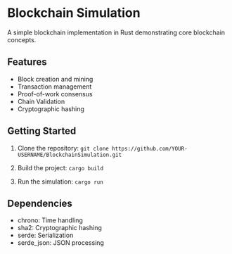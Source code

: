 # Blockchain Simulation

A simple blockchain implementation in Rust demonstrating core blockchain concepts.

## Features

- Block creation and mining
- Transaction management
- Proof-of-work consensus
- Chain Validation
- Cryptographic hashing

## Getting Started

1. Clone the repository:
```git clone https://github.com/YOUR-USERNAME/BlockchainSimulation.git```

2. Build the project:
```cargo build```

3. Run the simulation:
```cargo run```

## Dependencies

- chrono: Time handling
- sha2: Cryptographic hashing
- serde: Serialization
- serde_json: JSON processing

